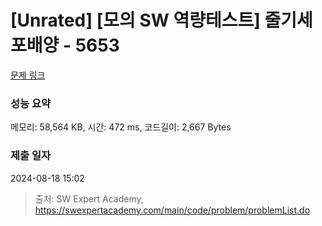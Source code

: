 # [Unrated] [모의 SW 역량테스트] 줄기세포배양 - 5653 

[문제 링크](https://swexpertacademy.com/main/code/problem/problemDetail.do?contestProbId=AWXRJ8EKe48DFAUo) 

### 성능 요약

메모리: 58,564 KB, 시간: 472 ms, 코드길이: 2,667 Bytes

### 제출 일자

2024-08-18 15:02



> 출처: SW Expert Academy, https://swexpertacademy.com/main/code/problem/problemList.do